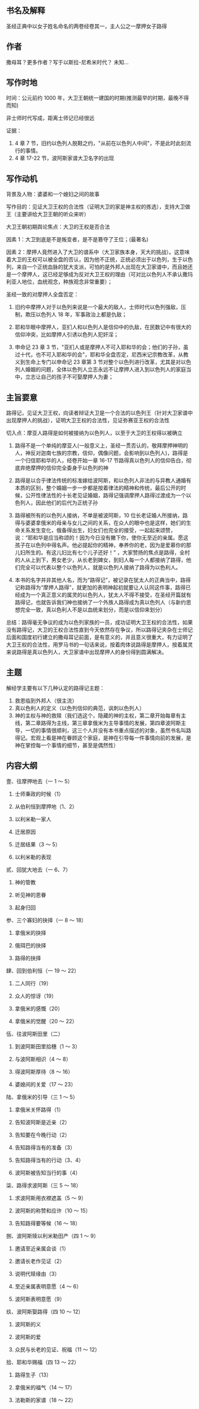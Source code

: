 ## 书名及解释

圣经正典中以女子姓名命名的两卷经卷其一，主人公之一摩押女子路得

## 作者

撒母耳？更多作者？写于以斯拉-尼希米时代？ 未知...

## 写作时地

时间：公元前约 1000 年，大卫王朝统一建国的时期(推测最早的时期，最晚不得而知)

非士师时代写成，距离士师记已经很远

证据：

1.  4 章 7 节，旧约以色列人脱鞋之约，"从前在以色列人中间"，不是此时此刻流行的事情。
2.  4 章 17-22 节，波阿斯家谱大卫名字的出现

## 写作动机

背景及人物：婆婆和一个媳妇之间的故事

写作目的：见证大卫王权的合法性（证明大卫的家是神主权的拣选），支持大卫做王（主要讲给大卫王朝的听众来听）

大卫王朝初期舆论焦点：大卫的王权是否合法

因素 1：大卫到底是不是叛变者，是不是篡夺了王位；(最著名)

因素 2：摩押人竟然进入了大卫的谱系中（大卫家族本身，天大的挑战）。这意味着大卫的王权可以被全盘的否认，因为他不正统，正统必须出于以色列，生于以色列，来自一个正统血脉的犹大支派，可怕的是外邦人出现在大卫家谱中，而且她还是一个摩押人，这已经足够成为反对大卫王权的理由（可对比以色列人不承认撒玛利亚人地位，血统观念，种族观念非常重要）；

圣经一致的对摩押人全盘否定：

1.  旧约中摩押人对于以色列来说是一个最大的敌人，士师时代以色列强敌，压制，欺压以色列人 18 年，军事政治上都是仇敌；

2.  耶和华眼中摩押人，亚扪人和以色列人是信仰中的仇敌，在民数记中有很大的信仰冲突，比如摩押人引诱以色列人犯奸淫；

3.  申命记 23 章 3 节，"亚扪人或是摩押人不可入耶和华的会；他们的子孙，虽过十代，也不可入耶和华的会"，耶和华全盘否定，尼西米记宗教改革，从教义到生命上专门以申命记 23 章第 3 节对整个以色列进行改革，尤其是对以色列人婚姻的问题，全体以色列人立志永远不让摩押人进入到以色列人的家庭当中，立志让自己的孩子不可娶摩押人为妻；

## 主旨要意

路得记，见证大卫王权，向读者辩证大卫是一个合法的以色列王（针对大卫家谱中出现摩押人的挑战），证明大卫王权的合法性，见证弥赛亚王权的合法性

切入点：摩亚人路得是如何被接纳为以色列人，以至于大卫的王权得以被确立

1.  路得不是一个单纯的摩亚人(一般意义上，圣经一贯否认的，敬拜摩押神明的人，神反对迦南七族的宗教，信仰，偶像问题，会影响到以色列人)，路得是一个归信耶和华的人，经卷开始一章 16-17 节路得真以色列人的信仰告白，彻底弃绝摩押的信仰完全委身于以色列的神

2.  路得是以合乎律法传统的标准嫁给波阿斯，和以色列人非法的与异教人通婚有本质的区别，整个婚姻一步一步都是按着律法的精神和传统，最后公开的时候，公开性律法性的十长老见证婚姻，路得记强调摩押人路得过渡成为一个以色列人，因此他们的后代为正统子孙

3.  路得被所有的以色列人接纳，不单是被波阿斯，10 位长老证婚人所接纳，路得与婆婆拿俄米的母亲与女儿之间的关系，在众人的眼中也是这样，她们的生命关系发生变化，俄备得出生，妇女们也完全的接受，一起起来颂赞，说：“耶和华是应当称颂的！因为今日没有撇下你，使你无至近的亲属。愿这孩子在以色列中得名声。他必提起你的精神，奉养你的老，因为是爱慕你的那儿妇所生的。有这儿妇比有七个儿子还好！” ，大家赞扬的焦点是路得，全村的人从上到下，男女老少，从长老到婢女，到妇人每一个人都接纳了路得，他们完全可以代表以整个以色列人，就是以色列人接纳了路得为以色利人。

4.  本书的名字并非其他人名，而为“路得记”，被记录在犹太人的正典当中，路得记称路得为“摩押人路得”，就更加的表明神起初就要让人认同这件事，路得已经成为一个真正意义的属灵的以色列人，犹太人不得不接受，在圣经开篇就有路得记，也就告诉我们神也接纳了一个外族人路得成为真以色列人（与新约思想完全一致，真以色利人不是以血统来划分，而是以信仰来划分）

总结：路得毫无争议的成为以色列家族的一员，成功证明大卫王权的合法性，如果没有路得记，大卫的王权合法性直到今天依然存在争议，所以路得记夹杂在士师记后面和国度初行建立的撒母耳记前面，是有意义的，并且意义很重大，有力证明了大卫王权的合法性，用罗马书的一句话来说，按着肉体说路得是摩押人，按着属灵来说路得是真以色列人，大卫家谱中出现摩押人的身份得到圆满解决。

## 主题

解经学主要有以下几种认定的路得记主题：

1.  救恩临到外邦人（很主流）
2.  真以色利人的定义（以色列信仰的典范，讽刺以色列人）
3.  神的主权与神的救赎（我们选这个，隐藏的神的主权，第二章开始每章有主线，第二章路得为主线，第三章拿俄米为主导事情的发展，第四章波阿斯主导，一切的事情很顺利，这三个人并没有本书重点描述的对象，虽然书名叫路得记。宏观上看是神在眷顾这个家庭，是神在引导每一件事情向前的发展，是神在掌控每一个事情的细节，甚至是偶然性）

## 内容大纲

壹、往摩押地去（一 1 ～ 5）

1. 士师秉政的时候（1）

2. 从伯利恒到摩押地（1、2）

3. 以利米勒一家人

4. 迁居原因

5. 迁居结果（3 ～ 5）

6. 以利米勒的表现

贰、回犹大地去（一 6、7）

1. 神的管教

2. 听见神的恩眷

3. 起身归回

参、三个寡妇的抉择（一 8 ～ 18）

1. 拿俄米的抉择

2. 俄珥巴的抉择

3. 路得的抉择

肆、回到伯利恒（一 19 ～ 22）

1. 二人同行（19）

2. 众人的惊讶（19）

3. 拿俄米的感慨（20）

4. 拿俄米的觉醒（20 ～ 22）

伍、往波阿斯田里（二）

1. 到波阿斯田里拾穗（1 ～ 3）

2. 与波阿斯相识（4 ～ 8）

3. 得波阿斯厚待（8 ～ 16）

4. 婆媳间的关爱（17 ～ 23）

陆、拿俄米的引导（三 1 ～ 5）

1. 拿俄米关怀路得（1）

2. 告知波阿斯是近亲（2）

3. 告知要在今晚行动（2）

4. 告知路得当有的准备（3）

5. 告知路得当有的行动（3、4）

6. 波阿斯被告知当行的事（4）

柒、路得求波阿斯（三 5 ～ 18）

1. 求波阿斯用衣襟遮盖（5 ～ 9）

2. 波阿斯的称赞和应许（10 ～ 15）

3. 告知路得要等候（16 ～ 18）

捌、波阿斯赎以利米勒田产（四 1 ～ 9）

1.  邀请至近亲属会谈（1）

2.  邀请长老作见证（2）

3.  说明代赎缘由（3）

4.  至近亲属表明意愿（4 ～ 6）

5.  波阿斯表明意愿（9）

玖、波阿斯娶路得（四 10 ～ 12）

1.  波阿斯的义

2.  波阿斯的爱

3.  众民与长老的见证、祝福（11 ～ 12）

拾、耶和华赐福（四 13 ～ 22）

1. 路得生子（13）

2. 拿俄米的福气（14 ～ 17）

3. 法勒斯的家谱（18 ～ 22）
